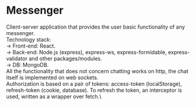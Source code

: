 # Messenger

Client-server application that provides the user basic functionality of any messenger.\
Technology stack:\
-> Front-end: React.\
-> Back-end: Node.js (express), express-ws, express-formidable, express-validator and other packages/modules.\
-> DB: MongoDB.\
All the functionality that does not concern chatting works on http, the chat itself is implemented on web sockets.\
Authorization is based on a pair of tokens: access-token (localStorage), refresh-token (cookie, database). To refresh the token, an interceptor is used, written as a wrapper over fetch.\

